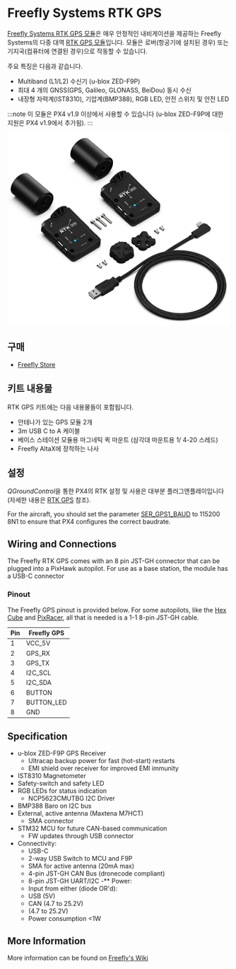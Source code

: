 # Freefly Systems RTK GPS

[Freefly Systems RTK GPS 모듈](https://store.freeflysystems.com/products/rtk-gps-ground-station)은 매우 안정적인 내비게이션을 제공하는 Freefly Systems의 다중 대역 [RTK GPS 모듈](../gps_compass/rtk_gps.md)입니다. 모듈은 로버(항공기에 설치된 경우) 또는 기지국(컴퓨터에 연결된 경우)으로 작동할 수 있습니다.

주요 특징은 다음과 같습니다.
- Multiband (L1/L2) 수신기 (u-blox ZED-F9P)
- 최대 4 개의 GNSS(GPS, Galileo, GLONASS, BeiDou) 동시 수신
- 내장형 자력계(IST8310), 기압계(BMP388), RGB LED, 안전 스위치 및 안전 LED

:::note
이 모듈은 PX4 v1.9 이상에서 사용할 수 있습니다 (u-blox ZED-F9P에 대한 지원은 PX4 v1.9에서 추가됨).
:::

![FreeFly GPS Module](../../assets/hardware/gps/freefly_gps_module.jpg)


## 구매

* [Freefly Store](https://store.freeflysystems.com/products/rtk-gps-ground-station)

## 키트 내용물

RTK GPS 키트에는 다음 내용물들이 포함됩니다.
- 안테나가 있는 GPS 모듈 2개
- 3m USB C to A 케이블
- 베이스 스테이션 모듈용 마그네틱 퀵 마운트 (삼각대 마운트용 1/ 4-20 스레드)
- Freefly AltaX에 장착하는 나사


## 설정

*QGroundControl*을 통한 PX4의 RTK 설정 및 사용은 대부분 플러그앤플레이입니다 \(자세한 내용은 [RTK GPS](../advanced_features/rtk-gps.md) 참조).

For the aircraft, you should set the parameter [SER_GPS1_BAUD](../advanced_config/parameter_reference.md#SER_GPS1_BAUD) to 115200 8N1 to ensure that PX4 configures the correct baudrate.

## Wiring and Connections

The Freefly RTK GPS comes with an 8 pin JST-GH connector that can be plugged into a PixHawk autopilot. For use as a base station, the module has a USB-C connector

### Pinout

The Freefly GPS pinout is provided below. For some autopilots, like the [Hex Cube](../flight_controller/pixhawk-2.md) and [PixRacer](../flight_controller/pixracer.md), all that is needed is a 1-1 8-pin JST-GH cable.

| Pin | Freefly GPS |
| --- | ----------- |
| 1   | VCC_5V      |
| 2   | GPS_RX      |
| 3   | GPS_TX      |
| 4   | I2C_SCL     |
| 5   | I2C_SDA     |
| 6   | BUTTON      |
| 7   | BUTTON_LED  |
| 8   | GND         |

## Specification

- u-blox ZED-F9P GPS Receiver
  - Ultracap backup power for fast (hot-start) restarts
  - EMI shield over receiver for improved EMI immunity
- IST8310 Magnetometer
- Safety-switch and safety LED
- RGB LEDs for status indication
  - NCP5623CMUTBG I2C Driver
- BMP388 Baro on I2C bus
- External, active antenna (Maxtena M7HCT)
  - SMA connector
- STM32 MCU for future CAN-based communication
  - FW updates through USB connector
- Connectivity:
  - USB-C
  - 2-way USB Switch to MCU and F9P
  - SMA for active antenna (20mA max)
  - 4-pin JST-GH CAN Bus (dronecode compliant)
  - 8-pin JST-GH UART/I2C -** Power:
  - Input from either (diode OR'd):
  - USB (5V)
  - CAN (4.7 to 25.2V)
  - (4.7 to 25.2V)
  - Power consumption <1W

## More Information

More information can be found on [Freefly's Wiki](https://freefly.gitbook.io/freefly-public/products/rtk-gps)
  
